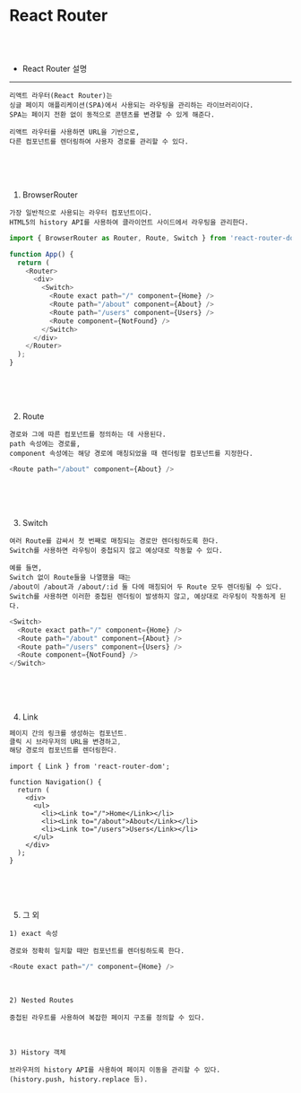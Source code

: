 # React Router

<br /><br />

* React Router 설명
---

```
리액트 라우터(React Router)는
싱글 페이지 애플리케이션(SPA)에서 사용되는 라우팅을 관리하는 라이브러리이다.
SPA는 페이지 전환 없이 동적으로 콘텐츠를 변경할 수 있게 해준다.

리액트 라우터를 사용하면 URL을 기반으로,
다른 컴포넌트를 렌더링하여 사용자 경로를 관리할 수 있다.
```

<br /><br /><br />

1. BrowserRouter

```
가장 일반적으로 사용되는 라우터 컴포넌트이다.
HTML5의 history API를 사용하여 클라이언트 사이드에서 라우팅을 관리한다.
```

```javascript
import { BrowserRouter as Router, Route, Switch } from 'react-router-dom';

function App() {
  return (
    <Router>
      <div>
        <Switch>
          <Route exact path="/" component={Home} />
          <Route path="/about" component={About} />
          <Route path="/users" component={Users} />
          <Route component={NotFound} />
        </Switch>
      </div>
    </Router>
  );
}
```


<br /><br /><br />

2. Route

```
경로와 그에 따른 컴포넌트를 정의하는 데 사용된다.
path 속성에는 경로를,
component 속성에는 해당 경로에 매칭되었을 때 렌더링할 컴포넌트를 지정한다.
```

```javascript
<Route path="/about" component={About} />
```


<br /><br /><br />

3. Switch

```
여러 Route를 감싸서 첫 번째로 매칭되는 경로만 렌더링하도록 한다.
Switch를 사용하면 라우팅이 중첩되지 않고 예상대로 작동할 수 있다.

예를 들면,
Switch 없이 Route들을 나열했을 때는
/about이 /about과 /about/:id 둘 다에 매칭되어 두 Route 모두 렌더링될 수 있다.
Switch를 사용하면 이러한 중첩된 렌더링이 발생하지 않고, 예상대로 라우팅이 작동하게 된다.
```

```javascript
<Switch>
  <Route exact path="/" component={Home} />
  <Route path="/about" component={About} />
  <Route path="/users" component={Users} />
  <Route component={NotFound} />
</Switch>
```


<br /><br /><br />

4. Link

```javascript
페이지 간의 링크를 생성하는 컴포넌트.
클릭 시 브라우저의 URL을 변경하고,
해당 경로의 컴포넌트를 렌더링한다.
```

```
import { Link } from 'react-router-dom';

function Navigation() {
  return (
    <div>
      <ul>
        <li><Link to="/">Home</Link></li>
        <li><Link to="/about">About</Link></li>
        <li><Link to="/users">Users</Link></li>
      </ul>
    </div>
  );
}
```

<br /><br /><br />

5. 그 외

```
1) exact 속성

경로와 정확히 일치할 때만 컴포넌트를 렌더링하도록 한다.
```
```javascript
<Route exact path="/" component={Home} />
```

<br />

```
2) Nested Routes

중첩된 라우트를 사용하여 복잡한 페이지 구조를 정의할 수 있다.
```

<br />

```
3) History 객체

브라우저의 history API를 사용하여 페이지 이동을 관리할 수 있다.
(history.push, history.replace 등).
```
